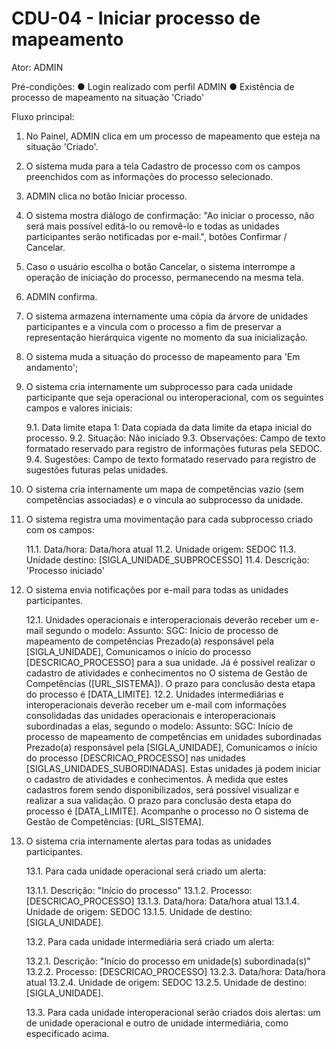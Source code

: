 # CDU-04 - Iniciar processo de mapeamento

Ator: ADMIN

Pré-condições:
● Login realizado com perfil ADMIN
● Existência de processo de mapeamento na situação 'Criado'

Fluxo principal:

1. No Painel, ADMIN clica em um processo de mapeamento que esteja na situação 'Criado'.
2. O sistema muda para a tela Cadastro de processo com os campos preenchidos com as informações do processo selecionado.
3. ADMIN clica no botão Iniciar processo.
4. O sistema mostra diálogo de confirmação: "Ao iniciar o processo, não será mais possível editá-lo ou removê-lo e todas
   as unidades participantes serão notificadas por e-mail.", botões Confirmar / Cancelar.
5. Caso o usuário escolha o botão Cancelar, o sistema interrompe a operação de iniciação do processo, permanecendo na
   mesma tela.
6. ADMIN confirma.
7. O sistema armazena internamente uma cópia da árvore de unidades participantes e a vincula com o processo a fim de
   preservar a representação hierárquica vigente no momento da sua inicialização.
8. O sistema muda a situação do processo de mapeamento para 'Em andamento';
9. O sistema cria internamente um subprocesso para cada unidade participante que seja operacional ou interoperacional,
   com os seguintes campos e valores iniciais:

   9.1. Data limite etapa 1: Data copiada da data limite da etapa inicial do processo.
   9.2. Situação: Não iniciado
   9.3. Observações: Campo de texto formatado reservado para registro de informações futuras pela SEDOC.
   9.4. Sugestões: Campo de texto formatado reservado para registro de sugestões futuras pelas unidades.

10. O sistema cria internamente um mapa de competências vazio (sem competências associadas) e o vincula ao subprocesso
    da unidade.
11. O sistema registra uma movimentação para cada subprocesso criado com os campos:

    11.1. Data/hora: Data/hora atual
    11.2. Unidade origem: SEDOC
    11.3. Unidade destino: [SIGLA_UNIDADE_SUBPROCESSO]
    11.4. Descrição: 'Processo iniciado'

12. O sistema envia notificações por e-mail para todas as unidades participantes.

    12.1. Unidades operacionais e interoperacionais deverão receber um e-mail segundo o modelo:
    Assunto: SGC: Início de processo de mapeamento de competências
    Prezado(a) responsável pela [SIGLA_UNIDADE],
    Comunicamos o início do processo [DESCRICAO_PROCESSO] para a sua unidade.
    Já é possível realizar o cadastro de atividades e conhecimentos no O sistema de Gestão de
    Competências ([URL_SISTEMA]).
    O prazo para conclusão desta etapa do processo é [DATA_LIMITE].
    12.2. Unidades intermediárias e interoperacionais deverão receber um e-mail com informações consolidadas das
    unidades operacionais e interoperacionais subordinadas a elas, segundo o modelo:
    Assunto: SGC: Início de processo de mapeamento de competências em unidades subordinadas
    Prezado(a) responsável pela [SIGLA_UNIDADE],
    Comunicamos o início do processo [DESCRICAO_PROCESSO] nas unidades [SIGLAS_UNIDADES_SUBORDINADAS]. Estas unidades já
    podem iniciar o cadastro de atividades e conhecimentos. À medida que estes cadastros forem sendo disponibilizados,
    será possível visualizar e realizar a sua validação.
    O prazo para conclusão desta etapa do processo é [DATA_LIMITE].
    Acompanhe o processo no O sistema de Gestão de Competências: [URL_SISTEMA].

13. O sistema cria internamente alertas para todas as unidades participantes.

    13.1. Para cada unidade operacional será criado um alerta:

    13.1.1. Descrição: "Início do processo"
    13.1.2. Processo: [DESCRICAO_PROCESSO]
    13.1.3. Data/hora: Data/hora atual
    13.1.4. Unidade de origem: SEDOC
    13.1.5. Unidade de destino: [SIGLA_UNIDADE].

    13.2. Para cada unidade intermediária será criado um alerta:

    13.2.1. Descrição: "Início do processo em unidade(s) subordinada(s)"
    13.2.2. Processo: [DESCRICAO_PROCESSO]
    13.2.3. Data/hora: Data/hora atual
    13.2.4. Unidade de origem: SEDOC
    13.2.5. Unidade de destino: [SIGLA_UNIDADE].

    13.3. Para cada unidade interoperacional serão criados dois alertas: um de unidade operacional e outro de unidade
    intermediária, como especificado acima.